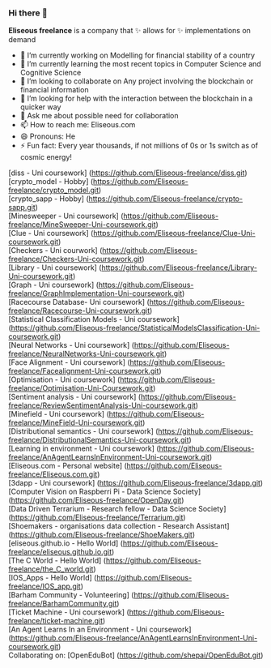 ### Hi there 👋


**Eliseous freelance** is a company that ✨ allows for ✨ implementations on demand

- 🔭 I’m currently working on Modelling for financial stability of a country
- 🌱 I’m currently learning the most recent topics in Computer Science and Cognitive Science
- 👯 I’m looking to collaborate on Any project involving the blockchain or financial information
- 🤔 I’m looking for help with the interaction between the blockchain in a quicker way
- 💬 Ask me about possible need for collaboration
- 📫 How to reach me: Eliseous.com
- 😄 Pronouns: He
- ⚡ Fun fact: Every year thousands, if not millions of 0s or 1s switch as of cosmic energy!

[diss - Uni coursework] (https://github.com/Eliseous-freelance/diss.git)
<br>
[crypto_model - Hobby] (https://github.com/Eliseous-freelance/crypto_model.git)
<br>
[crypto_sapp - Hobby] (https://github.com/Eliseous-freelance/crypto-sapp.git)
<br>
[Minesweeper - Uni coursework] (https://github.com/Eliseous-freelance/MineSweeper-Uni-coursework.git)
<br>
[Clue - Uni coursework] (https://github.com/Eliseous-freelance/Clue-Uni-coursework.git)
<br>
[Checkers - Uni courwork] (https://github.com/Eliseous-freelance/Checkers-Uni-coursework.git)
<br>
[Library - Uni coursework] (https://github.com/Eliseous-freelance/Library-Uni-coursework.git)
<br>
[Graph - Uni coursework] (https://github.com/Eliseous-freelance/GraphImplementation-Uni-coursework.git)
<br>
[Racecourse Database- Uni coursework] (https://github.com/Eliseous-freelance/Racecourse-Uni-coursework.git)
<br>
[Statistical Classification Models - Uni coursework] (https://github.com/Eliseous-freelance/StatisticalModelsClassification-Uni-coursework.git)
<br>
[Neural Networks - Uni coursework] (https://github.com/Eliseous-freelance/NeuralNetworks-Uni-coursework.git)
<br>
[Face Alignment - Uni coursework] (https://github.com/Eliseous-freelance/Facealignment-Uni-coursework.git)
<br>
[Optimisation - Uni coursework] (https://github.com/Eliseous-freelance/Optimisation-Uni-Coursework.git)
<br>
[Sentiment analysis - Uni coursework] (https://github.com/Eliseous-freelance/ReviewSentimentAnalysis-Uni-coursework.git)
<br>
[Minefield - Uni coursework] (https://github.com/Eliseous-freelance/MineField-Uni-coursework.git)
<br>
[Distributional semantics - Uni coursework] (https://github.com/Eliseous-freelance/DistributionalSemantics-Uni-coursework.git)
<br>
[Learning in environment - Uni coursework] (https://github.com/Eliseous-freelance/AnAgentLearnsInEnvironment-Uni-coursework.git)
<br>
[Eliseous.com - Personal website] (https://github.com/Eliseous-freelance/Eliseous.com.git)
<br>
[3dapp - Uni coursework] (https://github.com/Eliseous-freelance/3dapp.git)
<br>
[Computer Vision on Raspberri Pi - Data Science Society] (https://github.com/Eliseous-freelance/OpenDay.git)
<br>
[Data Driven Terrarium - Research fellow - Data Science Society] (https://github.com/Eliseous-freelance/Terrarium.git)
<br>
[Shoemakers - organisations data collection - Research Assistant] (https://github.com/Eliseous-freelance/ShoeMakers.git)
<br>
[eliseous.github.io - Hello World] (https://github.com/Eliseous-freelance/eliseous.github.io.git)
<br>
[The C World - Hello World] (https://github.com/Eliseous-freelance/the_C_world.git)
<br>
[IOS_Apps - Hello World] (https://github.com/Eliseous-freelance/IOS_app.git)
<br>
[Barham Community - Volunteering] (https://github.com/Eliseous-freelance/BarhamCommunity.git)
<br>
[Ticket Machine - Uni coursework] (https://github.com/Eliseous-freelance/ticket-machine.git)
<br>
[An Agent Learns In an Environment - Uni coursework] (https://github.com/Eliseous-freelance/AnAgentLearnsInEnvironment-Uni-coursework.git)
<br>
Collaborating on: [OpenEduBot] (https://github.com/shepai/OpenEduBot.git)
